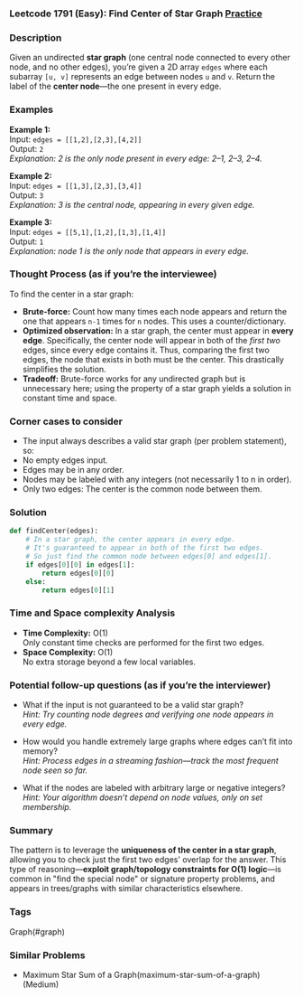 ### Leetcode 1791 (Easy): Find Center of Star Graph [Practice](https://leetcode.com/problems/find-center-of-star-graph)

### Description  
Given an undirected **star graph** (one central node connected to every other node, and no other edges), you’re given a 2D array `edges` where each subarray `[u, v]` represents an edge between nodes `u` and `v`. Return the label of the **center node**—the one present in every edge.

### Examples  

**Example 1:**  
Input: `edges = [[1,2],[2,3],[4,2]]`  
Output: `2`  
*Explanation: 2 is the only node present in every edge: 2–1, 2–3, 2–4.*

**Example 2:**  
Input: `edges = [[1,3],[2,3],[3,4]]`  
Output: `3`  
*Explanation: 3 is the central node, appearing in every given edge.*

**Example 3:**  
Input: `edges = [[5,1],[1,2],[1,3],[1,4]]`  
Output: `1`  
*Explanation: node 1 is the only node that appears in every edge.*

### Thought Process (as if you’re the interviewee)  
To find the center in a star graph:
- **Brute-force:** Count how many times each node appears and return the one that appears `n-1` times for `n` nodes. This uses a counter/dictionary.
- **Optimized observation:** In a star graph, the center must appear in **every edge**. Specifically, the center node will appear in both of the *first two* edges, since every edge contains it. Thus, comparing the first two edges, the node that exists in both must be the center. This drastically simplifies the solution.
- **Tradeoff:** Brute-force works for any undirected graph but is unnecessary here; using the property of a star graph yields a solution in constant time and space.

### Corner cases to consider  
- The input always describes a valid star graph (per problem statement), so:
- No empty edges input.
- Edges may be in any order.
- Nodes may be labeled with any integers (not necessarily 1 to n in order).
- Only two edges: The center is the common node between them.

### Solution

```python
def findCenter(edges):
    # In a star graph, the center appears in every edge.
    # It's guaranteed to appear in both of the first two edges.
    # So just find the common node between edges[0] and edges[1].
    if edges[0][0] in edges[1]:
        return edges[0][0]
    else:
        return edges[0][1]
```

### Time and Space complexity Analysis  

- **Time Complexity:** O(1)  
  Only constant time checks are performed for the first two edges.
- **Space Complexity:** O(1)  
  No extra storage beyond a few local variables.

### Potential follow-up questions (as if you’re the interviewer)  

- What if the input is not guaranteed to be a valid star graph?  
  *Hint: Try counting node degrees and verifying one node appears in every edge.*

- How would you handle extremely large graphs where edges can’t fit into memory?  
  *Hint: Process edges in a streaming fashion—track the most frequent node seen so far.*

- What if the nodes are labeled with arbitrary large or negative integers?  
  *Hint: Your algorithm doesn’t depend on node values, only on set membership.*

### Summary
The pattern is to leverage the **uniqueness of the center in a star graph**, allowing you to check just the first two edges' overlap for the answer. This type of reasoning—**exploit graph/topology constraints for O(1) logic**—is common in "find the special node" or signature property problems, and appears in trees/graphs with similar characteristics elsewhere.

### Tags
Graph(#graph)

### Similar Problems
- Maximum Star Sum of a Graph(maximum-star-sum-of-a-graph) (Medium)